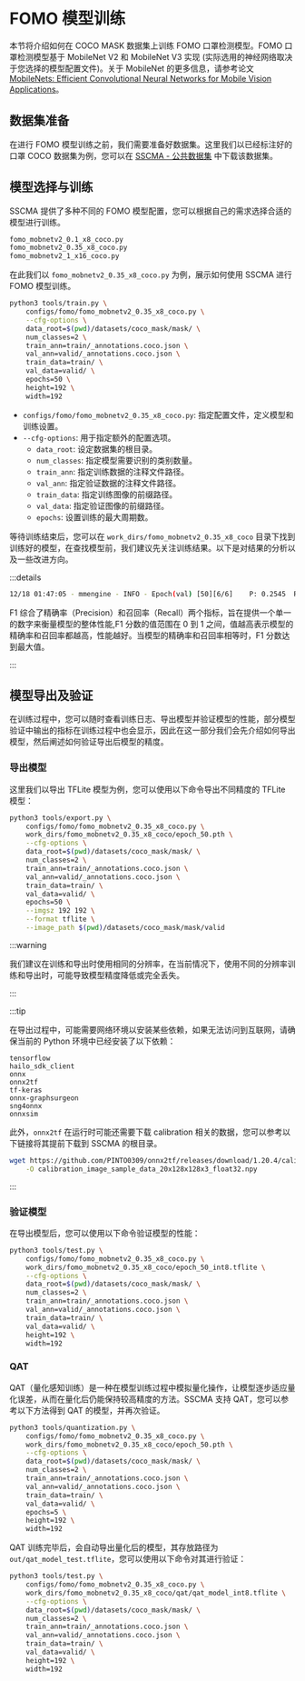 # FOMO 模型训练

本节将介绍如何在 COCO MASK 数据集上训练 FOMO 口罩检测模型。FOMO 口罩检测模型基于 MobileNet V2 和 MobileNet V3 实现 (实际选用的神经网络取决于您选择的模型配置文件)。关于 MobileNet 的更多信息，请参考论文 [MobileNets: Efficient Convolutional Neural Networks for Mobile Vision Applications](https://arxiv.org/pdf/1704.04861.pdf)。


## 数据集准备

在进行 FOMO 模型训练之前，我们需要准备好数据集。这里我们以已经标注好的口罩 COCO 数据集为例，您可以在 [SSCMA - 公共数据集](../../datasets/public#获取公共数据集) 中下载该数据集。


## 模型选择与训练

SSCMA 提供了多种不同的 FOMO 模型配置，您可以根据自己的需求选择合适的模型进行训练。

```sh
fomo_mobnetv2_0.1_x8_coco.py
fomo_mobnetv2_0.35_x8_coco.py
fomo_mobnetv2_1_x16_coco.py
```

在此我们以 `fomo_mobnetv2_0.35_x8_coco.py` 为例，展示如何使用 SSCMA 进行 FOMO 模型训练。

```sh
python3 tools/train.py \
    configs/fomo/fomo_mobnetv2_0.35_x8_coco.py \
    --cfg-options \
    data_root=$(pwd)/datasets/coco_mask/mask/ \
    num_classes=2 \
    train_ann=train/_annotations.coco.json \
    val_ann=valid/_annotations.coco.json \
    train_data=train/ \
    val_data=valid/ \
    epochs=50 \
    height=192 \
    width=192
```

- `configs/fomo/fomo_mobnetv2_0.35_x8_coco.py`: 指定配置文件，定义模型和训练设置。
- `--cfg-options`: 用于指定额外的配置选项。
    - `data_root`: 设定数据集的根目录。
    - `num_classes`: 指定模型需要识别的类别数量。
    - `train_ann`: 指定训练数据的注释文件路径。
    - `val_ann`: 指定验证数据的注释文件路径。
    - `train_data`: 指定训练图像的前缀路径。
    - `val_data`: 指定验证图像的前缀路径。
    - `epochs`: 设置训练的最大周期数。

等待训练结束后，您可以在 `work_dirs/fomo_mobnetv2_0.35_x8_coco` 目录下找到训练好的模型，在查找模型前，我们建议先关注训练结果。以下是对结果的分析以及一些改进方向。


:::details

```sh
12/18 01:47:05 - mmengine - INFO - Epoch(val) [50][6/6]    P: 0.2545  R: 0.4610  F1: 0.3279  data_time: 0.0644  time: 0.0798
```

F1 综合了精确率（Precision）和召回率（Recall）两个指标，旨在提供一个单一的数字来衡量模型的整体性能,F1 分数的值范围在 0 到 1 之间，值越高表示模型的精确率和召回率都越高，性能越好。当模型的精确率和召回率相等时，F1 分数达到最大值。

:::

## 模型导出及验证

在训练过程中，您可以随时查看训练日志、导出模型并验证模型的性能，部分模型验证中输出的指标在训练过程中也会显示，因此在这一部分我们会先介绍如何导出模型，然后阐述如何验证导出后模型的精度。

### 导出模型

这里我们以导出 TFLite 模型为例，您可以使用以下命令导出不同精度的 TFLite 模型：

```sh
python3 tools/export.py \
    configs/fomo/fomo_mobnetv2_0.35_x8_coco.py \
    work_dirs/fomo_mobnetv2_0.35_x8_coco/epoch_50.pth \
    --cfg-options \
    data_root=$(pwd)/datasets/coco_mask/mask/ \
    num_classes=2 \
    train_ann=train/_annotations.coco.json \
    val_ann=valid/_annotations.coco.json \
    train_data=train/ \
    val_data=valid/ \
    epochs=50 \
    --imgsz 192 192 \
    --format tflite \
    --image_path $(pwd)/datasets/coco_mask/mask/valid
```

:::warning

我们建议在训练和导出时使用相同的分辨率，在当前情况下，使用不同的分辨率训练和导出时，可能导致模型精度降低或完全丢失。

:::

:::tip

在导出过程中，可能需要网络环境以安装某些依赖，如果无法访问到互联网，请确保当前的 Python 环境中已经安装了以下依赖：

```
tensorflow
hailo_sdk_client
onnx
onnx2tf
tf-keras
onnx-graphsurgeon
sng4onnx
onnxsim
```

此外，`onnx2tf` 在运行时可能还需要下载 calibration 相关的数据，您可以参考以下链接将其提前下载到 SSCMA 的根目录。

```sh
wget https://github.com/PINTO0309/onnx2tf/releases/download/1.20.4/calibration_image_sample_data_20x128x128x3_float32.npy \
    -O calibration_image_sample_data_20x128x128x3_float32.npy
```

:::


### 验证模型

在导出模型后，您可以使用以下命令验证模型的性能：

```sh
python3 tools/test.py \
    configs/fomo/fomo_mobnetv2_0.35_x8_coco.py \
    work_dirs/fomo_mobnetv2_0.35_x8_coco/epoch_50_int8.tflite \
    --cfg-options \
    data_root=$(pwd)/datasets/coco_mask/mask/ \
    num_classes=2 \
    train_ann=train/_annotations.coco.json \
    val_ann=valid/_annotations.coco.json \
    train_data=train/ \
    val_data=valid/ \
    height=192 \
    width=192
```

### QAT

QAT（量化感知训练）是一种在模型训练过程中模拟量化操作，让模型逐步适应量化误差，从而在量化后仍能保持较高精度的方法。SSCMA 支持 QAT，您可以参考以下方法得到 QAT 的模型，并再次验证。

```sh
python3 tools/quantization.py \
    configs/fomo/fomo_mobnetv2_0.35_x8_coco.py \
    work_dirs/fomo_mobnetv2_0.35_x8_coco/epoch_50.pth \
    --cfg-options \
    data_root=$(pwd)/datasets/coco_mask/mask/ \
    num_classes=2 \
    train_ann=train/_annotations.coco.json \
    val_ann=valid/_annotations.coco.json \
    train_data=train/ \
    val_data=valid/ \
    epochs=5 \
    height=192 \
    width=192
```

QAT 训练完毕后，会自动导出量化后的模型，其存放路径为 `out/qat_model_test.tflite`，您可以使用以下命令对其进行验证：

```sh
python3 tools/test.py \
    configs/fomo/fomo_mobnetv2_0.35_x8_coco.py \
    work_dirs/fomo_mobnetv2_0.35_x8_coco/qat/qat_model_int8.tflite \
    --cfg-options \
    data_root=$(pwd)/datasets/coco_mask/mask/ \
    num_classes=2 \
    train_ann=train/_annotations.coco.json \
    val_ann=valid/_annotations.coco.json \
    train_data=train/ \
    val_data=valid/ \
    height=192 \
    width=192
```

